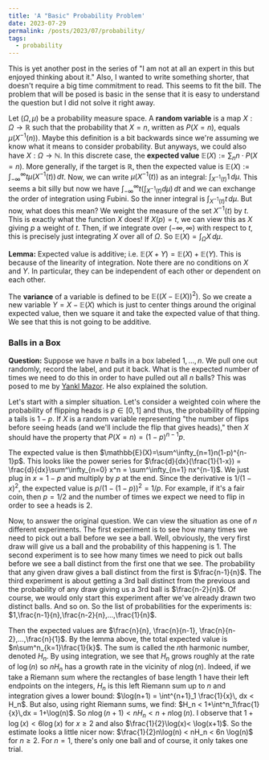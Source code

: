 ```yaml
---
title: 'A "Basic" Probability Problem'
date: 2023-07-29
permalink: /posts/2023/07/probability/
tags:
  - probability
---
```

This is yet another post in the series of "I am not at all an expert in this but enjoyed thinking about it." Also, I wanted to write something shorter, that doesn't require a big time commitment to read. This seems to fit the bill. The problem that will be posed is basic in the sense that it is easy to understand the question but I did not solve it right away.

Let $(\Omega,\mu)$ be a probability measure space. A **random variable** is a map $X:\Omega \to \mathbb{R}$ such that the probability that $X=n$, written as $P(X=n)$, equals $\mu(X^{-1}(n))$. Maybe this definition is a bit backwards since we're assuming we know what it means to consider probability. But anyways, we could also have $X:\Omega \to \mathbb{N}$. In this discrete case, the **expected value** $\mathbb{E}(X):= \sum_n n\cdot P(X=n)$. More generally, if the target is $\mathbb{R}$, then the expected value is $\mathbb{E}(X):= \int^\infty_{-\infty}t \mu(X^{-1}(t))\, dt$. Now, we can write $\mu(X^{-1}(t))$ as an integral: $\int_{X^{-1}(t)} 1\,d\mu$. This seems a bit silly but now we have $\int^\infty_{-\infty}t (\int_{X^{-1}(t)}d\mu)\,dt$ and we can exchange the order of integration using Fubini. So the inner integral is $\int_{X^{-1}(t)}t \, d\mu$. But now, what does this mean? We weight the measure of the set $X^{-1}(t)$ by $t$. This is exactly what the function $X$ does! If $X(p)=t$, we can view this as $X$ giving $p$ a weight of $t$. Then, if we integrate over $(-\infty,\infty)$ with respect to $t$, this is precisely just integrating $X$ over all of $\Omega$. So $\mathbb{E}(X)=\int_\Omega X\, d\mu$.

**Lemma:** Expected value is additive; i.e. $\mathbb{E}(X+Y)=\mathbb{E}(X)+\mathbb{E}(Y)$. This is because of the linearity of integration. Note there are no conditions on $X$ and $Y$. In particular, they can be independent of each other or dependent on each other.

The **variance** of a variable is defined to be $\mathbb{E}((X-\mathbb{E}(X))^2)$. So we create a new variable $Y=X-\mathbb{E}(X)$ which is just to center things around the original expected value, then we square it and take the expected value of that thing. We see that this is not going to be additive.

### Balls in a Box

**Question:** Suppose we have $n$ balls in a box labeled $1,...,n$. We pull one out randomly, record the label, and put it back. What is the expected number of times we need to do this in order to have pulled out all $n$ balls? This was posed to me by [Yankl Mazor](https://yankeleh.github.io/). He also explained the solution. 

Let's start with a simpler situation. Let's consider a weighted coin where the probability of flipping heads is $p \in [0,1]$ and thus, the probability of flipping a tails is $1-p$. If $X$ is a random variable representing "the number of flips before seeing heads (and we'll include the flip that gives heads)," then $X$ should have the property that $P(X=n) = (1-p)^{n-1}p$.

The expected value is then $\mathbb{E}(X)=\sum^\infty_{n=1}n(1-p)^{n-1}p$. This looks like the power series for $\frac{d}{dx}(\frac{1}{1-x}) = \frac{d}{dx}\sum^\infty_{n=0} x^n = \sum^\infty_{n=1} nx^{n-1}$. We just plug in $x=1-p$ and multiply by $p$ at the end. Since the derivative is $1/(1-x)^2$, the expected value is $p/(1-(1-p))^2 = 1/p$. For example, if it's a fair coin, then $p=1/2$ and the number of times we expect we need to flip in order to see a heads is 2.

Now, to answer the original question. We can view the situation as one of $n$ different experiments. The first experiment is to see how many times we need to pick out a ball before we see a ball. Well, obviously, the very first draw will give us a ball and the probability of this happening is 1. The second experiment is to see how many times we need to pick out balls before we see a ball distinct from the first one that we see. The probability that any given draw gives a ball distinct from the first is $\frac{n-1}{n}$. The third experiment is about getting a 3rd ball distinct from the previous and the probability of any draw giving us a 3rd ball is $\frac{n-2}{n}$. Of course, we would only start this experiment after we've already drawn two distinct balls. And so on. So the list of probabilities for the experiments is:
$1,\frac{n-1}{n},\frac{n-2}{n},...,\frac{1}{n}$.

Then the expected values are $\frac{n}{n}, \frac{n}{n-1}, \frac{n}{n-2},...,\frac{n}{1}$. By the lemma above, the total expected value is $n\sum^n_{k=1}\frac{1}{k}$. The sum is called the $n$th harmonic number, denoted $H_n$. By using integration, we see that $H_n$ grows roughly at the rate of $\log(n)$ so $nH_n$ has a growth rate in the vicinity of $n\log(n)$. Indeed, if we take a Riemann sum where the rectangles of base length 1 have their left endpoints on the integers, $H_n$ is this left Riemann sum up to $n$ and integration gives a lower bound: $\log(n+1) = \int^{n+1}_1 \frac{1}{x}\, dx < H_n$. But also, using right Riemann sums, we find: $H_n < 1+\int^n_1\frac{1}{x}\,dx = 1+\log(n)$. So $n\log(n+1)< nH_n < n+n\log(n)$. I observe that $1+\log(x) < 6 \log(x)$ for $x \geq 2$ and also $\frac{1}{2}\log(x)< \log(x+1)$. So the estimate looks a little nicer now: $\frac{1}{2}n\log(n) < nH_n < 6n \log(n)$ for $n \geq 2$. For $n=1$, there's only one ball and of course, it only takes one trial.
